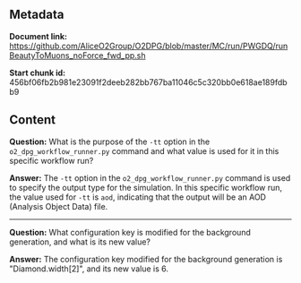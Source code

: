 ## Metadata

**Document link:** https://github.com/AliceO2Group/O2DPG/blob/master/MC/run/PWGDQ/runBeautyToMuons_noForce_fwd_pp.sh

**Start chunk id:** 456bf06fb2b981e23091f2deeb282bb767ba11046c5c320bb0e618ae189fdbb9

## Content

**Question:** What is the purpose of the `-tt` option in the `o2_dpg_workflow_runner.py` command and what value is used for it in this specific workflow run?

**Answer:** The `-tt` option in the `o2_dpg_workflow_runner.py` command is used to specify the output type for the simulation. In this specific workflow run, the value used for `-tt` is `aod`, indicating that the output will be an AOD (Analysis Object Data) file.

---

**Question:** What configuration key is modified for the background generation, and what is its new value?

**Answer:** The configuration key modified for the background generation is "Diamond.width[2]", and its new value is 6.